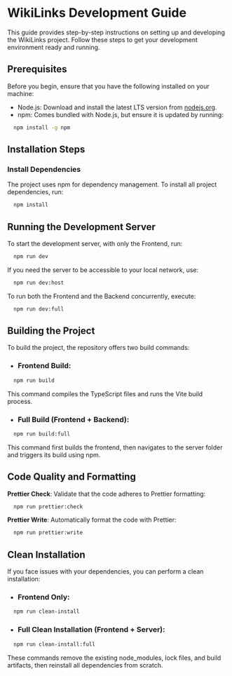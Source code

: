 # WikiLinks Development Guide
This guide provides step-by-step instructions on setting up and developing the WikiLinks project. Follow these steps to get your development environment ready and running.

## Prerequisites
Before you begin, ensure that you have the following installed on your machine:

- Node.js: Download and install the latest LTS version from [nodejs.org](nodejs.org).
- npm: Comes bundled with Node.js, but ensure it is updated by running:

```bash
  npm install -g npm
```

## Installation Steps

### Install Dependencies
The project uses npm for dependency management. To install all project dependencies, run:

```bash
  npm install
```

## Running the Development Server
To start the development server, with only the Frontend, run:

```bash
  npm run dev
```

If you need the server to be accessible to your local network, use:

```bash
  npm run dev:host
```

To run both the Frontend and the Backend concurrently, execute:

```bash
  npm run dev:full
```

## Building the Project
To build the project, the repository offers two build commands:

- ### Frontend Build:

```bash
  npm run build
```
This command compiles the TypeScript files and runs the Vite build process.

- ### Full Build (Frontend + Backend):

```bash
  npm run build:full
```
This command first builds the frontend, then navigates to the server folder and triggers its build using npm.


## Code Quality and Formatting

**Prettier Check**: Validate that the code adheres to Prettier formatting:

```bash
  npm run prettier:check
```

**Prettier Write**: Automatically format the code with Prettier:

```bash
  npm run prettier:write
```

## Clean Installation
If you face issues with your dependencies, you can perform a clean installation:

- ### Frontend Only:

```bash
  npm run clean-install
```

- ### Full Clean Installation (Frontend + Server):

```bash
  npm run clean-install:full
```
These commands remove the existing node_modules, lock files, and build artifacts, then reinstall all dependencies from scratch.